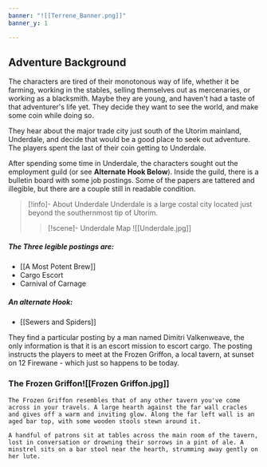 ```yaml
---
banner: "![[Terrene_Banner.png]]"
banner_y: 1

---
```

   


## Adventure Background

The characters are tired of their monotonous way of life, whether it be farming, working in the stables, selling themselves out as mercenaries, or working as a blacksmith. Maybe they are young, and haven't had a taste of that adventurer's life yet. They decide they want to see the world, and make some coin while doing so.

They hear about the major trade city just south of the Utorim mainland, Underdale, and decide that would be a good place to seek out adventure. The players spent the last of their coin getting to Underdale.

After spending some time in Underdale, the characters sought out the employment guild (or see **Alternate Hook Below**). Inside the guild, there is a bulletin board with some job postings. Some of the papers are tattered and illegible, but there are a couple still in readable condition.

>[!info]- About Underdale
>Underdale is a large costal city located just beyond the southernmost tip of Utorim.
>>[!scene]- Underdale Map
>![[Underdale.jpg]]


##### The Three legible postings are:
- [[A Most Potent Brew]]
- Cargo Escort
- Carnival of Carnage

##### An alternate Hook:
- [[Sewers and Spiders]]


They find a particular posting by a man named Dimitri Valkenweave, the only information is that it is an escort mission to escort cargo. The posting instructs the players to meet at the Frozen Griffon, a local tavern, at sunset on 12 Firewane - which just so happens to be today.

### The Frozen Griffon![[Frozen Griffon.jpg]]
```ad-ReadAloud
The Frozen Griffon resembles that of any other tavern you've come across in your travels. A large hearth against the far wall cracles and gives off a warm and inviting glow. Along the far left wall is an aged bar top, with some wooden stools stewn around it.

A handful of patrons sit at tables across the main room of the tavern, lost in conversation or drowning their sorrows in a pint of ale. A minstrel sits on a bar stool near the hearth, strumming away gently on her lute.
```